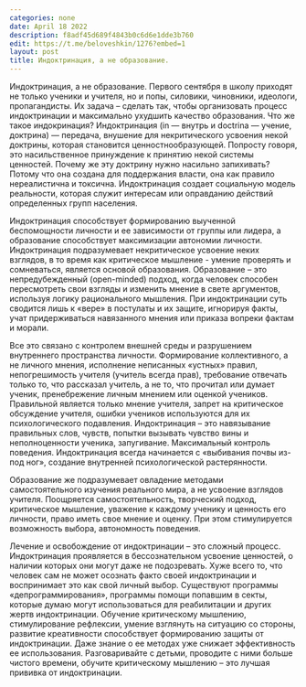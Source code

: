 ```yaml
---
categories: none
date: April 18 2022
description: f8adf45d689f4843b0c6d6e1dde3b760
edit: https://t.me/beloveshkin/1276?embed=1
layout: post
title: Индоктринация, а не образование.
---
```


Индоктринация, а не образование. Первого сентября в школу приходят не только ученики и учителя, но и попы, силовики, чиновники, идеологи, пропагандисты. Их задача – сделать так, чтобы организовать процесс индоктринации и максимально ухудшить качество образования. Что же такое индокринация? Индоктринация (in — внутрь и doctrina — учение, доктрина) — передача, внушение для некритического усвоения некой доктрины, которая становится ценностнообразующей. Попросту говоря, это насильственное принуждение к принятию некой системы ценностей. Почему же эту доктрину нужно насильно запихивать? Потому что она создана для поддержания власти, она как правило нереалистична и токсична. Индоктринация создает социальную модель реальности, которая служит интересам или оправданию действий определенных групп населения.

Индоктринация способствует формированию выученной беспомощности личности и ее зависимости от группы или лидера, а образование способствует максимизации автономии личности. Индоктринация подразумевает некритическое усвоение неких взглядов, в то время как критическое мышление - умение проверять и сомневаться, является основой образования. Образование – это непредубежденный (open-minded) подход, когда человек способен пересмотреть свои взгляды и изменить мнение в свете аргументов, используя логику рационального мышления. При индоктринации суть сводится лишь к «вере» в постулаты и их защите, игнорируя факты, учат придерживаться навязанного мнения или приказа вопреки фактам и морали.

Все это связано с контролем внешней среды и разрушением внутреннего пространства личности. Формирование коллективного, а не личного мнения, исполнение неписанных «устных» правил, непогрешимость учителя (учитель всегда прав), требование отвечать только то, что рассказал учитель, а не то, что прочитал или думает ученик, пренебрежение личным мнением или оценкой учеников. Правильной является только мнение учителя, запрет на критическое обсуждение учителя, ошибки учеников используются для их психологического подавления. Индоктринация – это навязывание правильных слов, чувств, попытки вызывать чувство вины и неполноценности ученика, запугивание. Максимальный контроль поведения. Индоктринация всегда начинается с «выбивания почвы из-под ног», создание внутренней психологической растерянности.

Образование же подразумевает овладение методами самостоятельного изучения реального мира, а не усвоение взглядов учителя. Поощряется самостоятельность, творческий подход, критическое мышление, уважение к каждому ученику и ценность его личности, право иметь свое мнение и оценку. При этом стимулируется возможность выбора, автономность поведения.

Лечение и освобождение от индоктринации – это сложный процесс. Индоктринация проявляется в бессознательном усвоение ценностей, о наличии которых они могут даже не подозревать. Хуже всего то, что человек сам не может осознать факто своей индоктринации и воспринимает это как свой личный выбор. Существуют программы «депрограммирования», программы помощи попавшим в секты, которые думаю могут использоваться для реабилитации и других жертв индоктринации. Обучение критическому мышлению, стимулирование рефлексии, умение взглянуть на ситуацию со стороны, развитие креативности способствует формированию защиты от индоктринации. Даже знание о ее методах уже снижает эффективность ее использования. Разговаривайте с детьми, проводите с ними больше чистого времени, обучите критическому мышлению – это лучшая прививка от индоктринации.